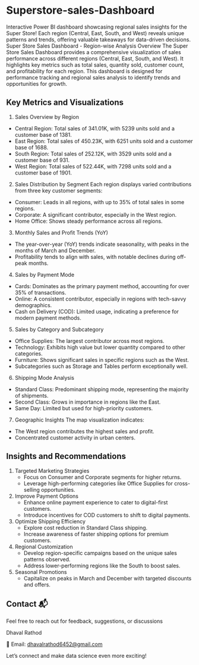 # Superstore-sales-Dashboard
Interactive Power BI dashboard showcasing regional sales insights for the Super Store! Each region (Central, East, South, and West) reveals unique patterns and trends, offering valuable takeaways for data-driven decisions.
Super Store Sales Dashboard - Region-wise Analysis
Overview
The Super Store Sales Dashboard provides a comprehensive visualization of sales performance across different regions (Central, East, South, and West). It highlights key metrics such as total sales, quantity sold, customer count, and profitability for each region. This dashboard is designed for performance tracking and regional sales analysis to identify trends and opportunities for growth.

## __Key Metrics and Visualizations__
1. Sales Overview by Region
* Central Region: Total sales of 341.01K, with 5239 units sold and a customer base of 1381.
* East Region: Total sales of 450.23K, with 6251 units sold and a customer base of 1688.
* South Region: Total sales of 252.12K, with 3529 units sold and a customer base of 931.
* West Region: Total sales of 522.44K, with 7298 units sold and a customer base of 1901.
2. Sales Distribution by Segment
Each region displays varied contributions from three key customer segments:
* Consumer: Leads in all regions, with up to 35% of total sales in some regions.
* Corporate: A significant contributor, especially in the West region.
* Home Office: Shows steady performance across all regions.
3. Monthly Sales and Profit Trends (YoY)
* The year-over-year (YoY) trends indicate seasonality, with peaks in the months of March and December.
* Profitability tends to align with sales, with notable declines during off-peak months.
4. Sales by Payment Mode
* Cards: Dominates as the primary payment method, accounting for over 35% of transactions.
* Online: A consistent contributor, especially in regions with tech-savvy demographics.
* Cash on Delivery (COD): Limited usage, indicating a preference for modern payment methods.
5. Sales by Category and Subcategory
* Office Supplies: The largest contributor across most regions.
* Technology: Exhibits high value but lower quantity compared to other categories.
* Furniture: Shows significant sales in specific regions such as the West.
* Subcategories such as Storage and Tables perform exceptionally well.
6. Shipping Mode Analysis
* Standard Class: Predominant shipping mode, representing the majority of shipments.
* Second Class: Grows in importance in regions like the East.
* Same Day: Limited but used for high-priority customers.
7. Geographic Insights
The map visualization indicates:
* The West region contributes the highest sales and profit.
* Concentrated customer activity in urban centers.

## __Insights and Recommendations__
1. Targeted Marketing Strategies
    * Focus on Consumer and Corporate segments for higher returns.
    * Leverage high-performing categories like Office Supplies for cross-selling opportunities.
2. Improve Payment Options
    * Enhance online payment experience to cater to digital-first customers.
    * Introduce incentives for COD customers to shift to digital payments.
3. Optimize Shipping Efficiency
    * Explore cost reduction in Standard Class shipping.
    * Increase awareness of faster shipping options for premium customers.
4. Regional Customization
    * Develop region-specific campaigns based on the unique sales patterns observed.
    * Address lower-performing regions like the South to boost sales.
5. Seasonal Promotions
    * Capitalize on peaks in March and December with targeted discounts and offers.


## __Contact 📬__

Feel free to reach out for feedback, suggestions, or discussions 

Dhaval Rathod

📧 Email: dhavalrathod6452@gmail.com

Let’s connect and make data science even more exciting!


